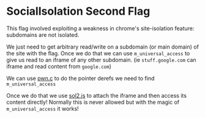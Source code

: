 # SocialIsolation Second Flag

This flag involved exploiting a weakness in chrome's site-isolation feature: subdomains are not isolated.

We just need to get arbitrary read/write on a subdomain (or main domain) of the site with the flag. Once we do that we can use `m_universal_access` to give us read to an iframe of any other subdomain. (ie `stuff.google.com` can iframe and read content from `google.com`)

We can use [pwn.c](./pwn.c) to do the pointer derefs we need to find `m_universal_access`

Once we do that we use [sol2.js](./sol2.js) to attach the iframe and then access its content directly! Normally this is never allowed but with the magic of `m_universal_access` it works!
